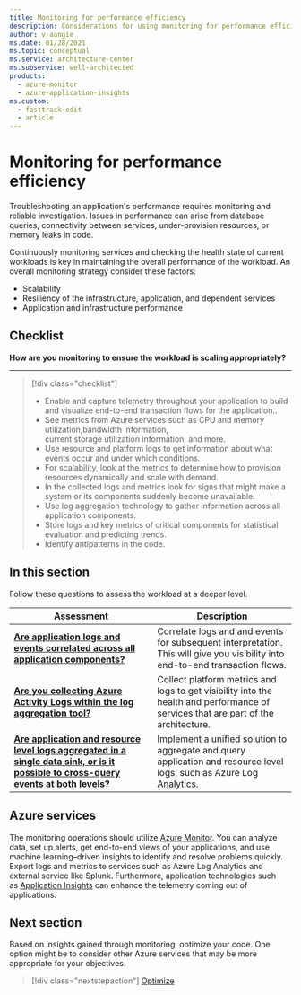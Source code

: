 ```yaml
---
title: Monitoring for performance efficiency
description: Considerations for using monitoring for performance efficiency
author: v-aangie
ms.date: 01/28/2021
ms.topic: conceptual
ms.service: architecture-center
ms.subservice: well-architected
products:
  - azure-monitor
  - azure-application-insights
ms.custom:
  - fasttrack-edit
  - article
---
```


# Monitoring for performance efficiency
Troubleshooting an application's performance requires monitoring and reliable investigation. Issues in performance can arise from database queries, connectivity between services, under-provision resources, or memory leaks in code.

Continuously monitoring services​ and checking the health state of current workloads is key in maintaining the overall performance of the workload. An overall monitoring strategy consider these factors:
- Scalability
- Resiliency of the infrastructure, application, and dependent services
- Application and infrastructure performance

## Checklist
**How are you monitoring to ensure the workload is scaling appropriately?**
***
> [!div class="checklist"]
> - Enable and capture telemetry throughout your application to build and visualize end-to-end transaction flows for the application..
> - See metrics from Azure services such as CPU and memory utilization,bandwidth information, current storage utilization information, and more.
> - Use resource and platform logs to get information about what events occur and under which conditions. 
> - For scalability, look at the metrics to determine how to provision resources dynamically and scale with demand.
> - In the collected logs and metrics look for signs that might make a system or its components suddenly become unavailable. 
> - Use log aggregation technology to gather information across all application components.
> - Store logs and key metrics of critical components for statistical evaluation and predicting trends.
> - Identify antipatterns in the code.


## In this section

Follow these questions to assess the workload at a deeper level.

|Assessment|Description|
|---|---|
|[**Are application logs and events correlated across all application components?**](monitor-application.md)|Correlate logs and and events for subsequent interpretation. This will give you visibility into end-to-end transaction flows.|
|[**Are you collecting Azure Activity Logs within the log aggregation tool?**](monitor-infrastructure.md)|Collect platform metrics and logs to get visibility into the health and performance of services that are part of the architecture.|
|[**Are application and resource level logs aggregated in a single data sink, or is it possible to cross-query events at both levels?**]((monitor-analyze.md))|Implement a unified solution to aggregate and query application and resource level logs, such as Azure Log Analytics.|

## Azure services

The monitoring operations should utilize [Azure Monitor](https://azure.microsoft.com/services/monitor/). You can analyze data, set up alerts, get end-to-end views of your applications, and use machine learning–driven insights to identify and resolve problems quickly. Export logs and metrics to services such as Azure Log Analytics and external service like Splunk. Furthermore, application technologies such as [Application Insights](/azure/azure-monitor/app/app-insights-overview) can enhance the telemetry coming out of applications.

## Next section

Based on insights gained through monitoring, optimize your code. One option might be to consider other Azure services that may be more appropriate for your objectives.  

> [!div class="nextstepaction"] 
> [Optimize](optimize.md)


  






